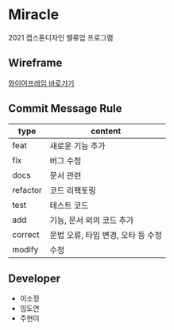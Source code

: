 # Miracle

2021 캡스톤디자인 밸류업 프로그램

## Wireframe

[와이어프레임 바로가기](https://www.figma.com/file/XT5WDed3DaJT6YQQDcruWa/Miracle?node-id=0%3A1)

## Commit Message Rule

| type     | content                            |
| -------- | ---------------------------------- |
| feat     | 새로운 기능 추가                   |
| fix      | 버그 수정                          |
| docs     | 문서 관련                          |
| refactor | 코드 리팩토링                      |
| test     | 테스트 코드                        |
| add      | 기능, 문서 외의 코드 추가          |
| correct  | 문법 오류, 타입 변경, 오타 등 수정 |
| modify   | 수정                               |

## Developer

- 이소정
- 임도연
- 주현이
